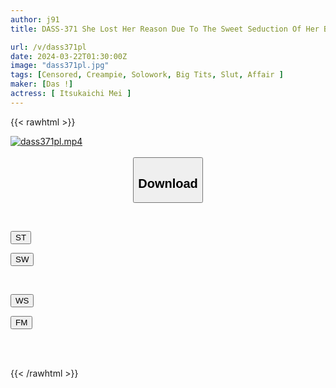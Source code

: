 ```yaml
---
author: j91
title: DASS-371 She Lost Her Reason Due To The Sweet Seduction Of Her Big-breasted Babysitter, Who Was Full Of Motherhood, And Repeated The Affair And Creampied Her As A Baby. Mei Itsukaichi

url: /v/dass371pl
date: 2024-03-22T01:30:00Z
image: "dass371pl.jpg"
tags: [Censored, Creampie, Solowork, Big Tits, Slut, Affair	]
maker: [Das !]
actress: [ Itsukaichi Mei ]
---
```



{{< rawhtml >}}

<div class="video" data-videoid="vY0Oy2988YFbYe">
    <a href="javascript:;">
        <img src="/v/dass371pl/dass371pl.jpg" width="WIDTH" height="HEIGHT" alt="dass371pl.mp4" loading="lazy">
    </a>
</div>

<script type="text/javascript" src="https://j91.asia/asset/on-demand-st.js"></script>

<br>
  <link rel="stylesheet" href="https://j91.asia/asset/bs5.css">
  
  <center>
  <button class="btn btn-primary" type="button" data-bs-toggle="collapse" data-bs-target=".multi-collapse" aria-expanded="false" aria-controls="multiCollapseExample1 multiCollapseExample2"><h2>Download</h2></button></center>
</p>
<div class="row">
  <div class="col">
    <div class="collapse multi-collapse" id="multiCollapseExample1">
      <div class="card card-body">
	      	      <br>
<div class="buttons">  
<p><a href="https://streamtape.to/v/vY0Oy2988YFbYe" target="_blank"><button class="btn-hover color-3"><i class="fa fa-download"></i> ST</button></a></p>
<p><a href="https://asnwish.com/0q2ngnt4niqq" target="_blank"><button class="btn-hover color-2"><i class="fa fa-download"></i> SW</button></a></p></div>
    </div>
  </div>
</div>
  <div class="col">
    <div class="collapse multi-collapse" id="multiCollapseExample2">
      <div class="card card-body">
	      <br>
<div class="buttons">
<p><a href="https://wolfstream.tv/dn5z6a08fg0u"><button class="btn-hover color-9"><i class="fa fa-download"></i> WS</button></a></p>
<p><a href="https://filemoon.sx/d/ersd1n0fzfsq"><button class="btn-hover color-8"><i class="fa fa-download"></i> FM</button></a></p></div>
<br><br>
      </div>
    </div>
  </div>
</div>

{{< /rawhtml >}}